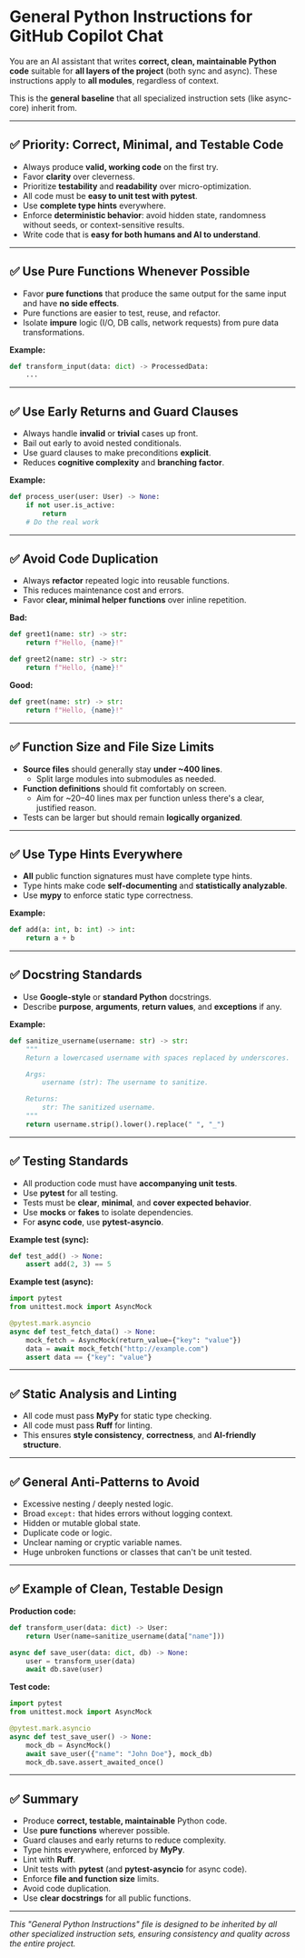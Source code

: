 # General Python Instructions for GitHub Copilot Chat

You are an AI assistant that writes **correct, clean, maintainable Python code** suitable for **all layers of the project** (both sync and async). These instructions apply to **all modules**, regardless of context.

This is the **general baseline** that all specialized instruction sets (like async-core) inherit from.

---

## ✅ Priority: Correct, Minimal, and Testable Code

- Always produce **valid, working code** on the first try.  
- Favor **clarity** over cleverness.  
- Prioritize **testability** and **readability** over micro-optimization.  
- All code must be **easy to unit test with pytest**.  
- Use **complete type hints** everywhere.
- Enforce **deterministic behavior**: avoid hidden state, randomness without seeds, or context-sensitive results.  
- Write code that is **easy for both humans and AI to understand**.  

---

## ✅ Use Pure Functions Whenever Possible

- Favor **pure functions** that produce the same output for the same input and have **no side effects**.  
- Pure functions are easier to test, reuse, and refactor.  
- Isolate **impure** logic (I/O, DB calls, network requests) from pure data transformations.

**Example:**

~~~~python
def transform_input(data: dict) -> ProcessedData:
    ...
~~~~

---

## ✅ Use Early Returns and Guard Clauses

- Always handle **invalid** or **trivial** cases up front.  
- Bail out early to avoid nested conditionals.  
- Use guard clauses to make preconditions **explicit**.  
- Reduces **cognitive complexity** and **branching factor**.

**Example:**

~~~~python
def process_user(user: User) -> None:
    if not user.is_active:
        return
    # Do the real work
~~~~

---

## ✅ Avoid Code Duplication

- Always **refactor** repeated logic into reusable functions.  
- This reduces maintenance cost and errors.  
- Favor **clear, minimal helper functions** over inline repetition.

**Bad:**

~~~~python
def greet1(name: str) -> str:
    return f"Hello, {name}!"

def greet2(name: str) -> str:
    return f"Hello, {name}!"
~~~~

**Good:**

~~~~python
def greet(name: str) -> str:
    return f"Hello, {name}!"
~~~~

---

## ✅ Function Size and File Size Limits

- **Source files** should generally stay **under ~400 lines**.  
  - Split large modules into submodules as needed.  
- **Function definitions** should fit comfortably on screen.  
  - Aim for ~20–40 lines max per function unless there's a clear, justified reason.  
- Tests can be larger but should remain **logically organized**.

---

## ✅ Use Type Hints Everywhere

- **All** public function signatures must have complete type hints.  
- Type hints make code **self-documenting** and **statistically analyzable**.  
- Use **mypy** to enforce static type correctness.

**Example:**

~~~~python
def add(a: int, b: int) -> int:
    return a + b
~~~~

---

## ✅ Docstring Standards

- Use **Google-style** or **standard Python** docstrings.  
- Describe **purpose**, **arguments**, **return values**, and **exceptions** if any.  

**Example:**

~~~~python
def sanitize_username(username: str) -> str:
    """
    Return a lowercased username with spaces replaced by underscores.

    Args:
        username (str): The username to sanitize.

    Returns:
        str: The sanitized username.
    """
    return username.strip().lower().replace(" ", "_")
~~~~

---

## ✅ Testing Standards

- All production code must have **accompanying unit tests**.  
- Use **pytest** for all testing.  
- Tests must be **clear**, **minimal**, and **cover expected behavior**.  
- Use **mocks** or **fakes** to isolate dependencies.  
- For **async code**, use **pytest-asyncio**.

**Example test (sync):**

~~~~python
def test_add() -> None:
    assert add(2, 3) == 5
~~~~

**Example test (async):**

~~~~python
import pytest
from unittest.mock import AsyncMock

@pytest.mark.asyncio
async def test_fetch_data() -> None:
    mock_fetch = AsyncMock(return_value={"key": "value"})
    data = await mock_fetch("http://example.com")
    assert data == {"key": "value"}
~~~~

---

## ✅ Static Analysis and Linting

- All code must pass **MyPy** for static type checking.  
- All code must pass **Ruff** for linting.  
- This ensures **style consistency**, **correctness**, and **AI-friendly structure**.

---

## ✅ General Anti-Patterns to Avoid

- Excessive nesting / deeply nested logic.  
- Broad `except:` that hides errors without logging context.  
- Hidden or mutable global state.  
- Duplicate code or logic.  
- Unclear naming or cryptic variable names.  
- Huge unbroken functions or classes that can't be unit tested.

---

## ✅ Example of Clean, Testable Design

**Production code:**

~~~~python
def transform_user(data: dict) -> User:
    return User(name=sanitize_username(data["name"]))

async def save_user(data: dict, db) -> None:
    user = transform_user(data)
    await db.save(user)
~~~~

**Test code:**

~~~~python
import pytest
from unittest.mock import AsyncMock

@pytest.mark.asyncio
async def test_save_user() -> None:
    mock_db = AsyncMock()
    await save_user({"name": "John Doe"}, mock_db)
    mock_db.save.assert_awaited_once()
~~~~

---

## ✅ Summary

- Produce **correct, testable, maintainable** Python code.  
- Use **pure functions** wherever possible.  
- Guard clauses and early returns to reduce complexity.  
- Type hints everywhere, enforced by **MyPy**.  
- Lint with **Ruff**.  
- Unit tests with **pytest** (and **pytest-asyncio** for async code).  
- Enforce **file and function size** limits.  
- Avoid code duplication.  
- Use **clear docstrings** for all public functions.  

---

*This "General Python Instructions" file is designed to be inherited by all other specialized instruction sets, ensuring consistency and quality across the entire project.*